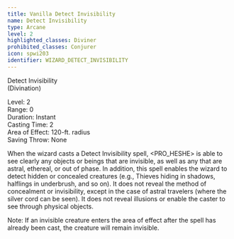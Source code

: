 ```yaml
---
title: Vanilla Detect Invisibility
name: Detect Invisibility
type: Arcane
level: 2
highlighted_classes: Diviner
prohibited_classes: Conjurer
icon: spwi203
identifier: WIZARD_DETECT_INVISIBILITY
---
```

Detect Invisibility  
(Divination)  
  
Level: 2  
Range: 0  
Duration: Instant  
Casting Time: 2  
Area of Effect: 120-ft. radius  
Saving Throw: None  
  
When the wizard casts a Detect Invisibility spell, &lt;PRO_HESHE&gt; is able to see clearly any objects or beings that are invisible, as well as any that are astral, ethereal, or out of phase. In addition, this spell enables the wizard to detect hidden or concealed creatures (e.g., Thieves hiding in shadows, halflings in underbrush, and so on). It does not reveal the method of concealment or invisibility, except in the case of astral travelers (where the silver cord can be seen). It does not reveal illusions or enable the caster to see through physical objects.  
  
Note: If an invisible creature enters the area of effect after the spell has already been cast, the creature will remain invisible.  
